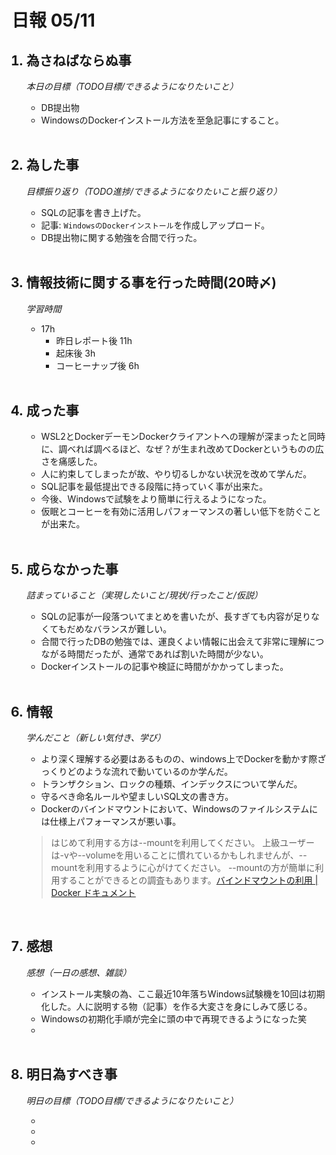 # 日報 05/11


<ol>

## <li>為さねばならぬ事</li>

*本日の目標（TODO目標/できるようになりたいこと）*

  - DB提出物
  - WindowsのDockerインストール方法を至急記事にすること。

<br>

## <li>為した事</li>

*目標振り返り（TODO進捗/できるようになりたいこと振り返り）*

  - SQLの記事を書き上げた。
  - 記事: `WindowsのDockerインストール`を作成しアップロード。
  - DB提出物に関する勉強を合間で行った。

<br>


## <li>情報技術に関する事を行った時間(20時〆)</li>

*学習時間*

  - 17h
    - 昨日レポート後 11h
    - 起床後 3h
    - コーヒーナップ後 6h

<br>


## <li>成った事</li>

  - WSL2とDockerデーモンDockerクライアントへの理解が深まったと同時に、調べれば調べるほど、なぜ？が生まれ改めてDockerというものの広さを痛感した。
  - 人に約束してしまったが故、やり切るしかない状況を改めて学んだ。
  - SQL記事を最低提出できる段階に持っていく事が出来た。
  - 今後、Windowsで試験をより簡単に行えるようになった。
  - 仮眠とコーヒーを有効に活用しパフォーマンスの著しい低下を防ぐことが出来た。

<br>


## <li>成らなかった事</li>

*詰まっていること（実現したいこと/現状/行ったこと/仮説）*

  - SQLの記事が一段落ついてまとめを書いたが、長すぎても内容が足りなくてもだめなバランスが難しい。
  - 合間で行ったDBの勉強では、運良くよい情報に出会えて非常に理解につながる時間だったが、通常であれば割いた時間が少ない。
  - Dockerインストールの記事や検証に時間がかかってしまった。

<br>


## <li>情報</li>

*学んだこと（新しい気付き、学び）*

  - より深く理解する必要はあるものの、windows上でDockerを動かす際ざっくりどのような流れで動いているのか学んだ。
  - トランザクション、ロックの種類、インデックスについて学んだ。
  - 守るべき命名ルールや望ましいSQL文の書き方。
  - Dockerのバインドマウントにおいて、Windowsのファイルシステムには仕様上パフォーマンスが悪い事。
>はじめて利用する方は--mountを利用してください。 上級ユーザーは-vや--volumeを用いることに慣れているかもしれませんが、--mountを利用するように心がけてください。 --mountの方が簡単に利用することができるとの調査もあります。[バインドマウントの利用 | Docker ドキュメント](https://matsuand.github.io/docs.docker.jp.onthefly/storage/bind-mounts/)

<br>


## <li>感想</li>

*感想（一日の感想、雑談）*

  - インストール実験の為、ここ最近10年落ちWindows試験機を10回は初期化した。人に説明する物（記事）を作る大変さを身にしみて感じる。
  - Windowsの初期化手順が完全に頭の中で再現できるようになった笑
  - 

<br>


## <li>明日為すべき事</li>

*明日の目標（TODO目標/できるようになりたいこと）*

  - 
  - 
  - 

<!-- end -->

<br>

</ol>



